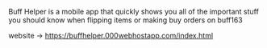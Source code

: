 Buff Helper is a mobile app that quickly shows you all of the important stuff you should know when flipping items or making buy orders on buff163

website -> https://buffhelper.000webhostapp.com/index.html
